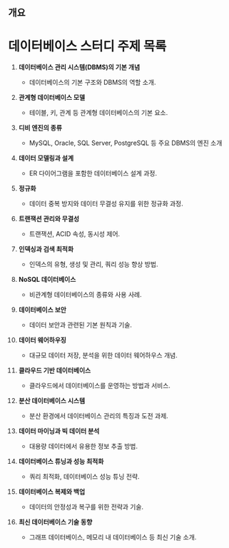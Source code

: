 ## 개요

# 데이터베이스 스터디 주제 목록

1. **데이터베이스 관리 시스템(DBMS)의 기본 개념**
    - 데이터베이스의 기본 구조와 DBMS의 역할 소개.

2. **관계형 데이터베이스 모델**
    - 테이블, 키, 관계 등 관계형 데이터베이스의 기본 요소.

3. **디비 엔진의 종류**
    - MySQL, Oracle, SQL Server, PostgreSQL 등 주요 DBMS의 엔진 소개

4. **데이터 모델링과 설계**
    - ER 다이어그램을 포함한 데이터베이스 설계 과정.

5. **정규화**
    - 데이터 중복 방지와 데이터 무결성 유지를 위한 정규화 과정.

6. **트랜잭션 관리와 무결성**
    - 트랜잭션, ACID 속성, 동시성 제어.

7. **인덱싱과 검색 최적화**
    - 인덱스의 유형, 생성 및 관리, 쿼리 성능 향상 방법.

8. **NoSQL 데이터베이스**
    - 비관계형 데이터베이스의 종류와 사용 사례.

9. **데이터베이스 보안**
    - 데이터 보안과 관련된 기본 원칙과 기술.

10. **데이터 웨어하우징**
    - 대규모 데이터 저장, 분석을 위한 데이터 웨어하우스 개념.

11. **클라우드 기반 데이터베이스**
    - 클라우드에서 데이터베이스를 운영하는 방법과 서비스.

12. **분산 데이터베이스 시스템**
    - 분산 환경에서 데이터베이스 관리의 특징과 도전 과제.

13. **데이터 마이닝과 빅 데이터 분석**
    - 대용량 데이터에서 유용한 정보 추출 방법.

14. **데이터베이스 튜닝과 성능 최적화**
    - 쿼리 최적화, 데이터베이스 성능 튜닝 전략.

15. **데이터베이스 복제와 백업**
    - 데이터의 안정성과 복구를 위한 전략과 기술.

16. **최신 데이터베이스 기술 동향**
    - 그래프 데이터베이스, 메모리 내 데이터베이스 등 최신 기술 소개.

